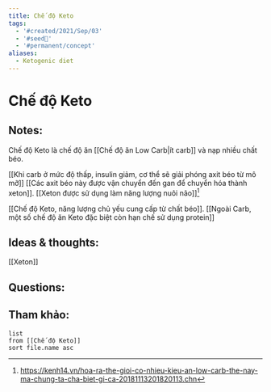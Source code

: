 ```yaml
---
title: Chế độ Keto
tags:
  - '#created/2021/Sep/03'
  - '#seed🥜'
  - '#permanent/concept'
aliases:
  - Ketogenic diet
---
```

# Chế độ Keto

## Notes:
Chế độ Keto là chế độ ăn [[Chế độ ăn Low Carb|ít carb]] và nạp nhiều chất béo. 

[[Khi carb ở mức độ thấp, insulin giảm, cơ thể sẽ giải phóng axit béo từ mô mỡ]]
[[Các axit béo này được vận chuyển đến gan để chuyển hóa thành xeton]]. [[Xeton được sử dụng làm năng lượng nuôi não]][^1]

[[Chế độ Keto, năng lượng chủ yếu cung cấp từ chất béo]]. [[Ngoài Carb, một số chế độ ăn Keto đặc biệt còn hạn chế sử dụng protein]]

## Ideas & thoughts:
[[Xeton]]

## Questions:


## Tham khảo:
```dataview
list
from [[Chế độ Keto]]
sort file.name asc
```
[^1]: https://kenh14.vn/hoa-ra-the-gioi-co-nhieu-kieu-an-low-carb-the-nay-ma-chung-ta-cha-biet-gi-ca-20181113201820113.chn